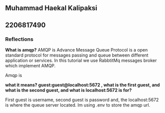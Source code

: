 ## Muhammad Haekal Kalipaksi

## 2206817490

### Reflections

**What is amqp?**
AMQP is Advance Message Queue Protocol is a open standard protocol for messages passing and queue between different application or services. In this tutorial we use RabbtitMq messages broker which implement AMQP.

Amqp is

**what it means? guest:guest@localhost:5672 , what is the first guest, and what is the second guest, and what is localhost:5672 is for?**

First guest is username, second guest is password and, the localhost:5672 is where the queue server located. Im using .env to store the amqp url.
